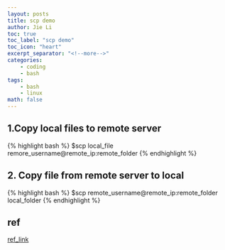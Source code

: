 ```yaml
---
layout: posts
title: scp demo
author: Jie Li
toc: true
toc_label: "scp demo"
toc_icon: "heart"
excerpt_separator: "<!--more-->"
categories:
    - coding
    - bash
tags:
    - bash
    - linux
math: false
---
```


## 1.Copy local files to remote server
{% highlight bash %}
$scp local_file remore_username@remote_ip:remote_folder
{% endhighlight %}

<!--more-->

## 2. Copy file from remote server to local
{% highlight bash %}
$scp remote_username@remote_ip:remote_folder local_folder
{% endhighlight %}

## ref
[ref_link](https://linuxtools-rst.readthedocs.io/zh_CN/latest/tool/scp.html)
